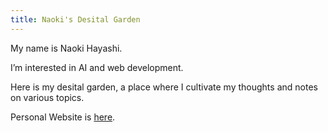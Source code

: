 ```yaml
---
title: Naoki's Desital Garden
---
```


My name is Naoki Hayashi.

I’m interested in AI and web development.

Here is my desital garden, a place where I cultivate my thoughts and notes on various topics. 

Personal Website is [here](https://about-meme.vercel.app/about).
